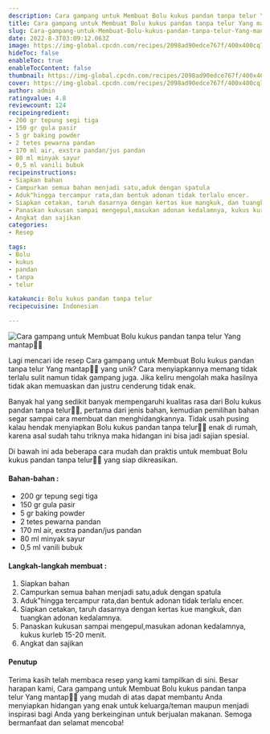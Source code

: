 ```yaml
---
description: Cara gampang untuk Membuat Bolu kukus pandan tanpa telur Yang mantap"
title: Cara gampang untuk Membuat Bolu kukus pandan tanpa telur Yang mantap
slug: Cara-gampang-untuk-Membuat-Bolu-kukus-pandan-tanpa-telur-Yang-mantap
date: 2022-8-3T03:09:12.063Z
image: https://img-global.cpcdn.com/recipes/2098ad90edce767f/400x400cq70/photo.jpg
hideToc: false
enableToc: true
enableTocContent: false
thumbnail: https://img-global.cpcdn.com/recipes/2098ad90edce767f/400x400cq70/photo.jpg
cover: https://img-global.cpcdn.com/recipes/2098ad90edce767f/400x400cq70/photo.jpg
author: admin
ratingvalue: 4.8
reviewcount: 124
recipeingredient:
- 200 gr tepung segi tiga
- 150 gr gula pasir
- 5 gr baking powder
- 2 tetes pewarna pandan
- 170 ml air, exstra pandan/jus pandan
- 80 ml minyak sayur
- 0,5 ml vanili bubuk
recipeinstructions:
- Siapkan bahan
- Campurkan semua bahan menjadi satu,aduk dengan spatula
- Aduk"hingga tercampur rata,dan bentuk adonan tidak terlalu encer.
- Siapkan cetakan, taruh dasarnya dengan kertas kue mangkuk, dan tuangkan adonan kedalamnya.
- Panaskan kukusan sampai mengepul,masukan adonan kedalamnya, kukus kurleb 15-20 menit.
- Angkat dan sajikan
categories:
- Resep

tags:
- Bolu
- kukus
- pandan
- tanpa
- telur

katakunci: Bolu kukus pandan tanpa telur
recipecuisine: Indonesian

---
```


![Cara gampang untuk Membuat Bolu kukus pandan tanpa telur Yang mantap👩‍🍳](https://img-global.cpcdn.com/recipes/2098ad90edce767f/400x400cq70/photo.jpg)

Lagi mencari ide resep Cara gampang untuk Membuat Bolu kukus pandan tanpa telur Yang mantap👩‍🍳 yang unik? Cara menyiapkannya memang tidak terlalu sulit namun tidak gampang juga. Jika keliru mengolah maka hasilnya tidak akan memuaskan dan justru cenderung tidak enak.

Banyak hal yang sedikit banyak mempengaruhi kualitas rasa dari Bolu kukus pandan tanpa telur👩‍🍳, pertama dari jenis bahan, kemudian pemilihan bahan segar sampai cara membuat dan menghidangkannya. Tidak usah pusing kalau hendak menyiapkan Bolu kukus pandan tanpa telur👩‍🍳 enak di rumah, karena asal sudah tahu triknya maka hidangan ini bisa jadi sajian spesial.

Di bawah ini ada beberapa cara mudah dan praktis untuk membuat Bolu kukus pandan tanpa telur👩‍🍳 yang siap dikreasikan.

<!--inarticleads1-->

#### Bahan-bahan :

- 200 gr tepung segi tiga
- 150 gr gula pasir
- 5 gr baking powder
- 2 tetes pewarna pandan
- 170 ml air, exstra pandan/jus pandan
- 80 ml minyak sayur
- 0,5 ml vanili bubuk

<!--inarticleads2-->

#### Langkah-langkah membuat :

1. Siapkan bahan
1. Campurkan semua bahan menjadi satu,aduk dengan spatula
1. Aduk"hingga tercampur rata,dan bentuk adonan tidak terlalu encer.
1. Siapkan cetakan, taruh dasarnya dengan kertas kue mangkuk, dan tuangkan adonan kedalamnya.
1. Panaskan kukusan sampai mengepul,masukan adonan kedalamnya, kukus kurleb 15-20 menit.
1. Angkat dan sajikan

#### Penutup

Terima kasih telah membaca resep yang kami tampilkan di sini. Besar harapan kami, Cara gampang untuk Membuat Bolu kukus pandan tanpa telur Yang mantap👩‍🍳 yang mudah di atas dapat membantu Anda menyiapkan hidangan yang enak untuk keluarga/teman maupun menjadi inspirasi bagi Anda yang berkeinginan untuk berjualan makanan. Semoga bermanfaat dan selamat mencoba!